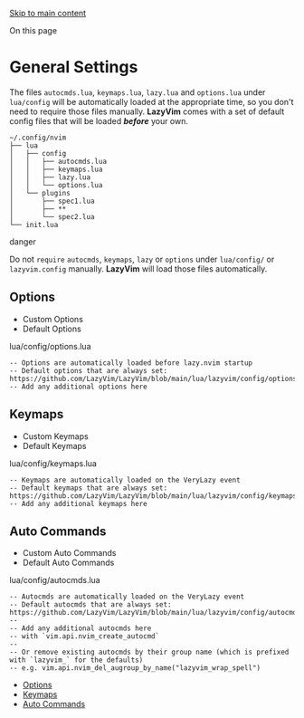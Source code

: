 [Skip to main content](https://www.lazyvim.org/configuration/general#__docusaurus_skipToContent_fallback)

On this page

# General Settings

The files `autocmds.lua`, `keymaps.lua`, `lazy.lua` and `options.lua` under `lua/config` will be automatically loaded at the appropriate time,
so you don't need to require those files manually.
**LazyVim** comes with a set of default config files that will be loaded
**_before_** your own.

```codeBlockLines_e6Vv
~/.config/nvim
├── lua
│   ├── config
│   │   ├── autocmds.lua
│   │   ├── keymaps.lua
│   │   ├── lazy.lua
│   │   └── options.lua
│   └── plugins
│       ├── spec1.lua
│       ├── **
│       └── spec2.lua
└── init.lua

```

danger

Do not `require` `autocmds`, `keymaps`, `lazy` or `options` under `lua/config/` or `lazyvim.config` manually.
**LazyVim** will load those files automatically.

## Options [​](https://www.lazyvim.org/configuration/general\#options "Direct link to Options")

- Custom Options
- Default Options

lua/config/options.lua

```codeBlockLines_e6Vv
-- Options are automatically loaded before lazy.nvim startup
-- Default options that are always set: https://github.com/LazyVim/LazyVim/blob/main/lua/lazyvim/config/options.lua
-- Add any additional options here

```

## Keymaps [​](https://www.lazyvim.org/configuration/general\#keymaps "Direct link to Keymaps")

- Custom Keymaps
- Default Keymaps

lua/config/keymaps.lua

```codeBlockLines_e6Vv
-- Keymaps are automatically loaded on the VeryLazy event
-- Default keymaps that are always set: https://github.com/LazyVim/LazyVim/blob/main/lua/lazyvim/config/keymaps.lua
-- Add any additional keymaps here

```

## Auto Commands [​](https://www.lazyvim.org/configuration/general\#auto-commands "Direct link to Auto Commands")

- Custom Auto Commands
- Default Auto Commands

lua/config/autocmds.lua

```codeBlockLines_e6Vv
-- Autocmds are automatically loaded on the VeryLazy event
-- Default autocmds that are always set: https://github.com/LazyVim/LazyVim/blob/main/lua/lazyvim/config/autocmds.lua
--
-- Add any additional autocmds here
-- with `vim.api.nvim_create_autocmd`
--
-- Or remove existing autocmds by their group name (which is prefixed with `lazyvim_` for the defaults)
-- e.g. vim.api.nvim_del_augroup_by_name("lazyvim_wrap_spell")

```

- [Options](https://www.lazyvim.org/configuration/general#options)
- [Keymaps](https://www.lazyvim.org/configuration/general#keymaps)
- [Auto Commands](https://www.lazyvim.org/configuration/general#auto-commands)
